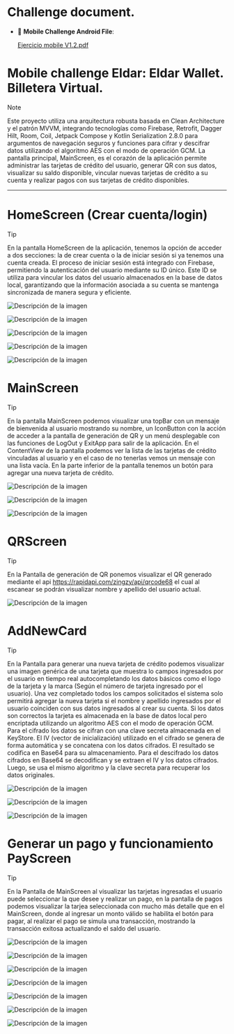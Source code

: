 # Challenge document.
- :file_folder: **Mobile Challenge Android File**:

  [Ejercicio mobile V1.2.pdf](https://drive.google.com/file/d/1s0v6vGiDxebF5E71IUQxLIpOOkUuABLo/view?usp=drive_link)

#  Mobile challenge Eldar: Eldar Wallet. Billetera Virtual.
> [!NOTE]
>  Este proyecto utiliza una arquitectura robusta basada en Clean Architecture y el patrón MVVM, integrando tecnologías como Firebase, Retrofit, Dagger Hilt, Room, Coil, Jetpack Compose y Kotlin Serialization 2.8.0 para argumentos de navegación seguros y funciones para cifrar y descifrar datos utilizando el algoritmo AES con el modo de operación GCM. La pantalla principal, MainScreen, es el corazón de la aplicación permite administrar las tarjetas de crédito del usuario, generar QR con sus datos, visualizar su saldo disponible, vincular nuevas tarjetas de crédito a su cuenta y realizar pagos con sus tarjetas de crédito disponibles.
________________________________________

# HomeScreen (Crear cuenta/login)

> [!TIP]
>En la pantalla HomeScreen de la aplicación, tenemos la opción de acceder a dos secciones: la de crear cuenta o la de iniciar sesión si ya tenemos una cuenta creada. El proceso de iniciar sesión está integrado con Firebase, permitiendo la autenticación del usuario mediante su ID único. Este ID se utiliza para vincular los datos del usuario almacenados en la base de datos local, garantizando que la información asociada a su cuenta se mantenga sincronizada de manera segura y eficiente.
> 
![Descripción de la imagen](https://drive.google.com/uc?id=1o6LkUMnn2j8uJQSmgI3AUHhtpbJmo1kO)
>
> 
![Descripción de la imagen](https://drive.google.com/uc?id=1LBBozGKFrSJ_nvnD2trufK656rWjRSUX)
>
> 
![Descripción de la imagen](https://drive.google.com/uc?id=1xuK4LHIia_QaXFAtLZA09bEl39qCMS4g)
>
> 
![Descripción de la imagen](https://drive.google.com/uc?id=1Th92oNl4l2pdHdXEfa4HXNFD0m8umGR1)
>
> 
![Descripción de la imagen](https://drive.google.com/uc?id=1A53EgUXHWqqo7STKncC4CKRsP88lqUS-)
>

# MainScreen 

> [!TIP]
>En la pantalla MainScreen podemos visualizar una topBar con un mensaje de bienvenida al usuario mostrando su nombre, un IconButton con la acción de acceder a la pantalla de generación de QR y un menú desplegable con las funciones de LogOut y ExitApp para salir de la aplicación. En el ContentView de la pantalla podemos ver la lista de las tarjetas de crédito vinculadas al usuario y en el caso de no tenerlas vemos un mensaje con una lista vacía. En la parte inferior de la pantalla tenemos un botón para agregar una nueva tarjeta de crédito.
>
![Descripción de la imagen](https://drive.google.com/uc?id=1PDaPEnp62h437g3hImWrr3ofdlAalmSy)
>
> 
![Descripción de la imagen](https://drive.google.com/uc?id=15vEq5Oika0uJT3m6DFJ4jR0Vro95zNZq)
>
> 
![Descripción de la imagen](https://drive.google.com/uc?id=1Evzce-UHk3G_V-Uy2R0FNdv4ohRJ3Lfs)
>
# QRScreen 

> [!TIP]
>En la Pantalla de generación de QR ponemos visualizar el QR generado mediante el api https://rapidapi.com/zingzy/api/qrcode68 el cual al escanear se podrán visualizar nombre y apellido del usuario actual.
> 
![Descripción de la imagen](https://drive.google.com/uc?id=1vQ04zQiKJ8NhFDPWpkBxbJAuISvuO0zf)

# AddNewCard 

> [!TIP]
>En la Pantalla para generar una nueva tarjeta de crédito podemos visualizar una imagen genérica de una tarjeta que muestra lo campos ingresados por el usuario en tiempo real autocompletando los datos básicos como el logo de la tarjeta y la marca (Según el número de tarjeta ingresado por el usuario). Una vez completado todos los campos solicitados el sistema solo permitirá agregar la nueva tarjeta si el nombre y apellido ingresados por el usuario coinciden con sus datos ingresados al crear su cuenta. Si los datos son correctos la tarjeta es almacenada en la base de datos local pero encriptada utilizando un algoritmo AES con el modo de operación GCM.
>Para el cifrado los datos se cifran con una clave secreta almacenada en el KeyStore. El IV (vector de inicialización) utilizado en el cifrado se genera de forma automática y se concatena con los datos cifrados. El resultado se codifica en Base64 para su almacenamiento. 
>Para el descifrado los datos cifrados en Base64 se decodifican y se extraen el IV y los datos cifrados. Luego, se usa el mismo algoritmo y la clave secreta para recuperar los datos originales.

>  
![Descripción de la imagen](https://drive.google.com/uc?id=19bhYXfc2kwfS9TkVWuy1M_ow65-Xinv5)
>
> 
![Descripción de la imagen](https://drive.google.com/uc?id=1DSwinNYwZK_oY7SpNVCMypUnW6FaP3Zi)
>
> 
![Descripción de la imagen](https://drive.google.com/uc?id=1dRRUZKJvOjqOpfq9O9n3j9potIq_nTcj)
>
# Generar un pago y funcionamiento PayScreen 

> [!TIP]
>En la Pantalla de MainScreen al visualizar las tarjetas ingresadas el usuario puede seleccionar la que desee y realizar un pago, en la pantalla de pagos podemos visualizar la tarjea seleccionada con mucho más detalle que en el MainScreen, donde al ingresar un monto válido se habilita el botón para pagar, al realizar el pago se simula una transacción, mostrando la transacción exitosa actualizando el saldo del usuario.
>
![Descripción de la imagen](https://drive.google.com/uc?id=1GwFg0Xma03IUfBbE699qiWpU1scYMgzW)
> 
![Descripción de la imagen](https://drive.google.com/uc?id=1znyHonVRGGLHa9hiR5mtvuQ0IIlfzbIJ)
>
> 
![Descripción de la imagen](https://drive.google.com/uc?id=1J4tcwZLy8M14Hvn3z_ZXyfm_xGJs_NMY)
> 
![Descripción de la imagen](https://drive.google.com/uc?id=11exQcfhwmbDeWC-LV3c5Or5sPn5V7QWA)
>
> 
![Descripción de la imagen](https://drive.google.com/uc?id=1SL_l7-B9Jt66ticXryEScLbm4fhB2YXp)

> 
![Descripción de la imagen](https://drive.google.com/uc?id=1UT9i1CbE_XKx-hhW1zYQmq9mbG6T2od1)
>
> 
![Descripción de la imagen](https://drive.google.com/uc?id=1AjS5piFh_nosEv_McJA01eqZ1fswLWuF)
